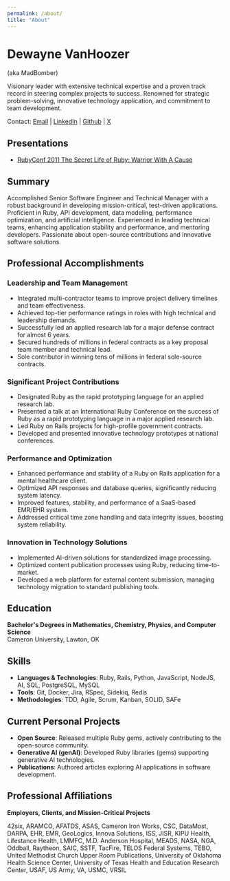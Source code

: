```yaml
---
permalink: /about/
title: "About"
---
```


# Dewayne VanHoozer
(aka MadBomber)

Visionary leader with extensive technical expertise and a proven track record in steering complex projects to success. Renowned for strategic problem-solving, innovative technology application, and commitment to team development.

Contact: [Email](mailto:dvanhoozer@duck.com) | [LinkedIn](https://linkedin.com/in/dewayne-vanhoozer) | [Github](https://github.com/MadBomber) | [X](https://x.com/madbomber0)

## Presentations

- [RubyConf 2011 The Secret Life of Ruby: Warrior With A Cause]()

## Summary

Accomplished Senior Software Engineer and Technical Manager with a robust background in developing mission-critical, test-driven applications. Proficient in Ruby, API development, data modeling, performance optimization, and artificial intelligence. Experienced in leading technical teams, enhancing application stability and performance, and mentoring developers. Passionate about open-source contributions and innovative software solutions.

## Professional Accomplishments

### Leadership and Team Management

- Integrated multi-contractor teams to improve project delivery timelines and team effectiveness.
- Achieved top-tier performance ratings in roles with high technical and leadership demands.
- Successfully led an applied research lab for a major defense contract for almost 6 years.
- Secured hundreds of millions in federal contracts as a key proposal team member and technical lead.
- Sole contributor in winning tens of millions in federal sole-source contracts.

### Significant Project Contributions

- Designated Ruby as the rapid prototyping language for an applied research lab.
- Presented a talk at an International Ruby Conference on the success of Ruby as a rapid prototyping language in a major applied research lab.
- Led Ruby on Rails projects for high-profile government contracts.
- Developed and presented innovative technology prototypes at national conferences.

### Performance and Optimization

- Enhanced performance and stability of a Ruby on Rails application for a mental healthcare client.
- Optimized API responses and database queries, significantly reducing system latency.
- Improved features, stability, and performance of a SaaS-based EMR/EHR system.
- Addressed critical time zone handling and data integrity issues, boosting system reliability.

### Innovation in Technology Solutions

- Implemented AI-driven solutions for standardized image processing.
- Optimized content publication processes using Ruby, reducing time-to-market.
- Developed a web platform for external content submission, managing technology migration to standard publishing tools.

## Education

**Bachelor's Degrees in Mathematics, Chemistry, Physics, and Computer Science**  
Cameron University, Lawton, OK

## Skills

- **Languages & Technologies**: Ruby, Rails, Python, JavaScript, NodeJS, AI, SQL, PostgreSQL, MySQL
- **Tools**: Git, Docker, Jira, RSpec, Sidekiq, Redis
- **Methodologies**: TDD, Agile, Scrum, Kanban, SOLID, SAFe

## Current Personal Projects

- **Open Source**: Released multiple Ruby gems, actively contributing to the open-source community.
- **Generative AI (genAI)**: Developed Ruby libraries (gems) supporting generative AI technologies.
- **Publications**: Authored articles exploring AI applications in software development.

## Professional Affiliations
**Employers, Clients, and Mission-Critical Projects**

42six, ARAMCO, AFATDS, ASAS, Cameron Iron Works, CSC, DataMost, DARPA, EHR, EMR, GeoLogics, Innova Solutions, ISS, JISR, KIPU Health, Lifestance Health, LMMFC, M.D. Anderson Hospital, MEADS, NASA, NGA, Oddball, Raytheon, SAIC, SSTF, TacFire, TELOS Federal Systems, TEBO, United Methodist Church Upper Room Publications, University of Oklahoma Health Science Center, University of Texas Health and Education Research Center, USAF, US Army, VA, USMC, VRSIL
